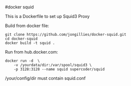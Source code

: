 #docker squid

This is a Dockerfile to set up Squid3 Proxy

Build from docker file:

```
git clone https://github.com/jongillies/docker-squid.git
cd docker-squid
docker build -t squid .
```

Run from hub.docker.com:

```
docker run -d  \
    -v /yourdata/dir:/var/spool/squid3 \
    -p 3128:3128 --name squid supercoder/squid
```

/your/config/dir must contain squid.conf
